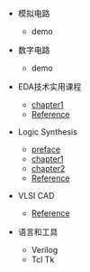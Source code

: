 * 模拟电路
  * demo

* 数字电路
  * demo

* EDA技术实用课程
  * [chapter1](notes/EDA/chapter1.md)
  * [Reference](notes/EDA/reference.md)

* Logic Synthesis
  * [preface](notes/Logic_Synthesis/preface.md)
  * [chapter1](notes/Logic_Synthesis/chapter1.md)
  * [chapter2](notes/Logic_Synthesis/chapter2.md)
  * [Reference](notes/Logic_Synthesis/reference.md)

* VLSI CAD
  * [Reference](notes/VLSI_CAD/reference.md)

* 语言和工具
  * Verilog
  * Tcl Tk